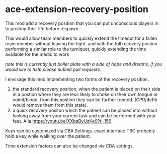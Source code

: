 # ace-extension-recovery-position
This mod add a recovery position that you can put unconscious players in to prolong their life before respawn.

This would allow team members to quickly extend the timeout for a fallen team member without leaving the fight. and with the full recovery postion performing a similar role to the turniquet, quickly extending the time available for the medic to work

_note this is currently just boiler plate with a side of hope and dreams, if you would like to help please submit pull requests._

I envisage this mod implementing two forms of the recovery position.
 
 1) the standard recovery position, when the patient is placed on their side in a postion where they are less likely to choke on their own tongue or vomit/blood, from this postion they can be further treated. (CPR/defib would remove them from this state).
 2) a quick recovery positon which the patient can be placed into without looking away from your current task and can be performed with your feet. A la  https://youtu.be/XXbaByUzKe0?t=156
 
Keys can be customized via CBA Settings. exact interface TBC probably hold a key while walking over the patient.

Time extension factors can also be changed via CBA settings.
